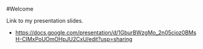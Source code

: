 #Welcome

Link to my presentation slides.

- https://docs.google.com/presentation/d/1GburBWzgMo_2n05cioz0BMsH-CIMxPoUOmOHpJU2CxU/edit?usp=sharing
